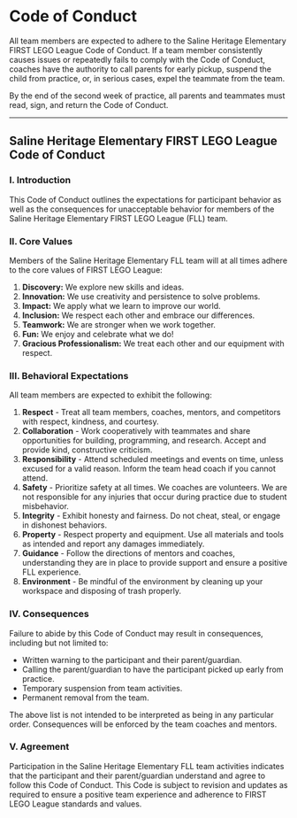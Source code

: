 # Code of Conduct

All team members are expected to adhere to the Saline Heritage Elementary FIRST LEGO League Code of Conduct. If a team member consistently causes issues or repeatedly fails to comply with the Code of Conduct, coaches have the authority to call parents for early pickup, suspend the child from practice, or, in serious cases, expel the teammate from the team.

By the end of the second week of practice, all parents and teammates must read, sign, and return the Code of Conduct.

---

## Saline Heritage Elementary FIRST LEGO League Code of Conduct

### I. Introduction
This Code of Conduct outlines the expectations for participant behavior as well as the consequences for unacceptable behavior for members of the Saline Heritage Elementary FIRST LEGO League (FLL) team.

### II. Core Values
Members of the Saline Heritage Elementary FLL team will at all times adhere to the core values of FIRST LEGO League:
1.  **Discovery:** We explore new skills and ideas.
2.  **Innovation:** We use creativity and persistence to solve problems.
3.  **Impact:** We apply what we learn to improve our world.
4.  **Inclusion:** We respect each other and embrace our differences.
5.  **Teamwork:** We are stronger when we work together.
6.  **Fun:** We enjoy and celebrate what we do!
7.  **Gracious Professionalism:** We treat each other and our equipment with respect.

### III. Behavioral Expectations
All team members are expected to exhibit the following:
1.  **Respect** - Treat all team members, coaches, mentors, and competitors with respect, kindness, and courtesy.
2.  **Collaboration** - Work cooperatively with teammates and share opportunities for building, programming, and research. Accept and provide kind, constructive criticism.
3.  **Responsibility** - Attend scheduled meetings and events on time, unless excused for a valid reason. Inform the team head coach if you cannot attend.
4.  **Safety** - Prioritize safety at all times. We coaches are volunteers. We are not responsible for any injuries that occur during practice due to student misbehavior.
5.  **Integrity** - Exhibit honesty and fairness. Do not cheat, steal, or engage in dishonest behaviors.
6.  **Property** - Respect property and equipment. Use all materials and tools as intended and report any damages immediately.
7.  **Guidance** - Follow the directions of mentors and coaches, understanding they are in place to provide support and ensure a positive FLL experience.
8.  **Environment** - Be mindful of the environment by cleaning up your workspace and disposing of trash properly.

### IV. Consequences
Failure to abide by this Code of Conduct may result in consequences, including but not limited to:
* Written warning to the participant and their parent/guardian.
* Calling the parent/guardian to have the participant picked up early from practice.
* Temporary suspension from team activities.
* Permanent removal from the team.

The above list is not intended to be interpreted as being in any particular order. Consequences will be enforced by the team coaches and mentors.

### V. Agreement
Participation in the Saline Heritage Elementary FLL team activities indicates that the participant and their parent/guardian understand and agree to follow this Code of Conduct. This Code is subject to revision and updates as required to ensure a positive team experience and adherence to FIRST LEGO League standards and values.
